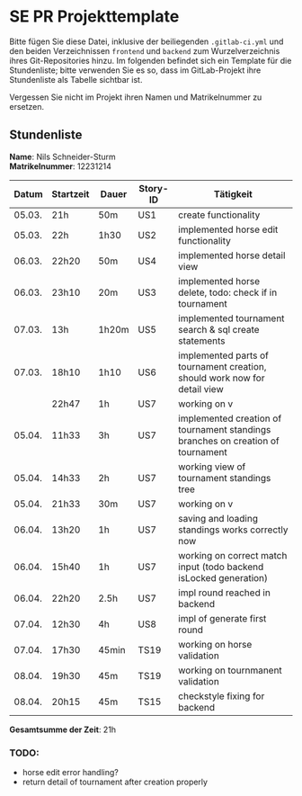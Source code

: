 # SE PR Projekttemplate

Bitte fügen Sie diese Datei, inklusive der beiliegenden `.gitlab-ci.yml` und den beiden Verzeichnissen `frontend` und `backend` zum Wurzelverzeichnis ihres Git-Repositories hinzu.
Im folgenden befindet sich ein Template für die Stundenliste; bitte verwenden Sie es so, dass im GitLab-Projekt ihre Stundenliste als Tabelle sichtbar ist.

Vergessen Sie nicht im Projekt ihren Namen und Matrikelnummer zu ersetzen.

## Stundenliste

**Name**: Nils Schneider-Sturm\
**Matrikelnummer**: 12231214


| Datum  | Startzeit | Dauer | Story-ID | Tätigkeit                                                                       |
|--------|-----------|-------|----------|---------------------------------------------------------------------------------|
| 05.03. | 21h       | 50m   | US1      | create functionality                                                            |
| 05.03. | 22h       | 1h30  | US2      | implemented horse edit functionality                                            |
| 06.03. | 22h20     | 50m   | US4      | implemented horse detail view                                                   |
| 06.03. | 23h10     | 20m   | US3      | implemented horse delete, todo: check if in tournament                          |
| 07.03. | 13h       | 1h20m | US5      | implemented tournament search & sql create statements                           |
| 07.03. | 18h10     | 1h10  | US6      | implemented parts of tournament creation, should work now for detail view       |
|        | 22h47     | 1h    | US7      | working on v                                                                    |
| 05.04. | 11h33     | 3h    | US7      | implemented creation of tournament standings branches on creation of tournament |
| 05.04. | 14h33     | 2h    | US7      | working view of tournament standings tree                                       |
| 05.04. | 21h33     | 30m   | US7      | working on v                                                                    |
| 06.04. | 13h20     | 1h    | US7      | saving and loading standings works correctly now                                |
| 06.04. | 15h40     | 1h    | US7      | working on correct match input (todo backend isLocked generation)               |
| 06.04. | 22h20     | 2.5h  | US7      | impl round reached in backend                                                   |
| 07.04. | 12h30     | 4h    | US8      | impl of generate first round                                                    |
| 07.04. | 17h30     | 45min | TS19     | working on horse validation                                                     |
| 08.04. | 19h30     | 45m   | TS19     | working on tournmanent validation                                               |
| 08.04. | 20h15     | 45m   | TS15     | checkstyle fixing for backend                                                   |

**Gesamtsumme der Zeit**: 21h 

### TODO:
* horse edit error handling?
* return detail of tournament after creation properly